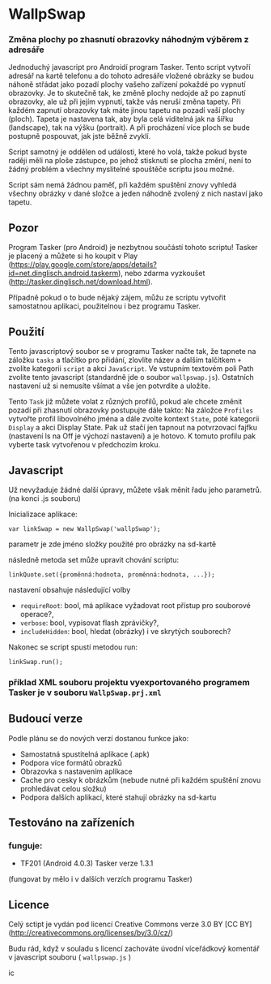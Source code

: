  WallpSwap
=============

### Změna plochy po zhasnutí obrazovky náhodným výběrem z adresáře ###

Jednoduchý javascript pro Androidí program Tasker. Tento script vytvoří adresář
na kartě telefonu a do tohoto adresáře vložené obrázky se budou náhoně střádat
jako pozadí plochy vašeho zařízení pokaždé po vypnutí obrazovky.
Je to skutečně tak, ke změně plochy nedojde až po zapnutí obrazovky, ale už při
jejím vypnutí, takže vás neruší změna tapety. Při každém zapnutí obrazovky tak
máte jinou tapetu na pozadí vaší plochy (ploch). Tapeta je nastavena tak, aby
byla celá viditelná jak na šířku (landscape), tak na výšku (portrait).
A při procházení více ploch se bude postupně pospouvat, jak jste běžně zvyklí.

Script samotný je oddělen od události, které ho volá, takže pokud byste raději
měli na ploše zástupce, po jehož stisknutí se plocha změní,
není to žádný problém a všechny myslitelné spouštěče scriptu jsou možné.

Script sám nemá žádnou paměť, při každém spuštění znovy vyhledá všechny obrázky
v dané složce a jeden náhodně zvolený z nich nastaví jako tapetu.



Pozor
-----

Program Tasker (pro Android) je nezbytnou součástí tohoto scriptu!
Tasker je placený a můžete si ho koupit v Play
(https://play.google.com/store/apps/details?id=net.dinglisch.android.taskerm),
nebo zdarma vyzkoušet (http://tasker.dinglisch.net/download.html).

Případně pokud o to bude nějaký zájem, můžu ze scriptu vytvořit samostatnou
aplikaci, použitelnou i bez programu Tasker.



Použití
-------

Tento javascriptový soubor se v programu Tasker načte tak, že tapnete na záložku
`tasks` a tlačítko pro přidání, zlovlíte název a dalším talčítkem `+` zvolíte
kategorii `script` a akci `JavaScript`. Ve vstupním textovém poli Path zvolíte
tento javascript (standardně jde o soubor `wallpswap.js`). Ostatních nastavení
už si nemusíte všímat a vše jen potvrdíte a uložíte.

Tento `Task` již můžete volat z různých profilů, pokud ale chcete změnit pozadí
při zhasnutí obrazovky postupujte dále takto:
Na záložce `Profiles` vytvořte profil libovolného jména a dále zvolte kontext
`State`, poté kategorii `Display` a akci Display State. Pak už stačí jen tapnout
na potvrzovací fajfku (nastavení ls na Off je výchozí nastavení) a je hotovo.
K tomuto profilu pak vyberte task vytvořenou v předchozím kroku.


Javascript
----------

Už nevyžaduje žádné další úpravy, můžete však měnit řadu jeho parametrů.
(na konci .js souboru)

Inicializace aplikace:

	var linkSwap = new WallpSwap('wallpSwap');

parametr je zde jméno složky použité pro obrázky na sd-kartě

následně metoda set může upravit chování scriptu:

	linkQuote.set({proměnná:hodnota, proměnná:hodnota, ...});

nastavení obsahuje následující volby

* `requireRoot`: bool, má aplikace vyžadovat root přístup pro souborové operace?,
* `verbose`: bool, vypisovat flash zprávičky?,
* `includeHidden`: bool, hledat (obrázky) i ve skrytých souborech?

Nakonec se script spustí metodou run:

	linkSwap.run();

### příklad XML souboru projektu vyexportovaného programem Tasker je v souboru `WallpSwap.prj.xml` ###



Budoucí verze
-------------

Podle plánu se do nových verzí dostanou funkce jako:
* Samostatná spustitelná aplikace (.apk)
* Podpora více formátů obrazků
* Obrazovka s nastavením aplikace
* Cache pro cesky k obrázkům (nebude nutné při každém spuštění znovu prohledávat celou složku)
* Podpora dalších aplikací, které stahují obrázky na sd-kartu



Testováno na zařízeních
-----------------------

### funguje: ###
* TF201 (Android 4.0.3) Tasker verze 1.3.1

(fungovat by mělo i v dalších verzích programu Tasker)



Licence
-------

Celý sctipt je vydán pod licencí Creative Commons verze 3.0 BY
[CC BY] (http://creativecommons.org/licenses/by/3.0/cz/)

Budu rád, když v souladu s licencí zachováte úvodní víceřádkový komentář
v javascript souboru ( `wallpswap.js` )

ic
